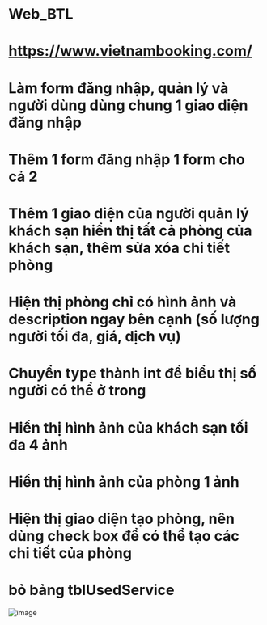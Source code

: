 # Web_BTL
# https://www.vietnambooking.com/
# Làm form đăng nhập, quản lý và người dùng dùng chung 1 giao diện đăng nhập
# Thêm 1 form đăng nhập 1 form cho cả 2
# Thêm 1 giao diện của người quản lý khách sạn hiển thị tất cả phòng của khách sạn, thêm sửa xóa chi tiết phòng
# Hiện thị phòng chỉ có hình ảnh và description ngay bên cạnh (số lượng người tối đa, giá, dịch vụ)
# Chuyển type thành int để biểu thị số người có thể ở trong
# Hiển thị hình ảnh của khách sạn tối đa 4 ảnh
# Hiển thị hình ảnh của phòng 1 ảnh
# Hiện thị giao diện tạo phòng, nên dùng check box để có thể tạo các chi tiết của phòng
# bỏ bảng tblUsedService 
![image](https://user-images.githubusercontent.com/64188933/169995775-edb0a707-e02c-4ee7-99f7-7bc80dd00956.png)

